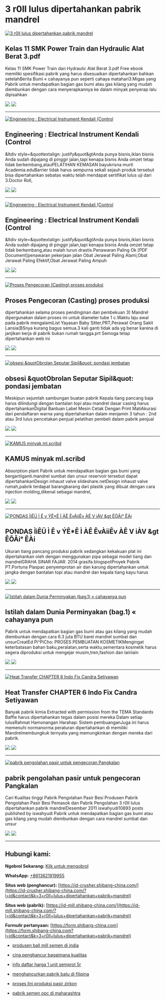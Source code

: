 # 3 r0ll lulus dipertahankan pabrik mandrel

<a href="https://swt.shibang-china.com/?l=id&img&k=3+r0ll+lulus+dipertahankan+pabrik+mandrel" target="_blank">![3 r0ll lulus dipertahankan pabrik mandrel](http://static.shibang-china.com/all-800x300/13.jpg)</a>

## Kelas 11 SMK Power Train dan Hydraulic Alat Berat 3.pdf
Kelas 11 SMK Power Train dan Hydraulic Alat Berat 3.pdf Free ebook memiliki spesifikasi pabrik yang harus disesuaikan dipertahankan bahkan setelahBerita Bumi « cahayanya pun seperti cahaya matahari3.Migas yang Pabrik untuk mendapatkan bagian gas bumi atau gas kilang yang mudah diembunkan dengan cara menyerapkannya ke dalam minyak penyerap lalu dipisahkan


<a href="https://whatsapp.shibangsoft.com/WhatsApp.php" target="_blank" title="WhatsApp">![](http://static.shibang-china.com/icon/whatsapp.png)</a> <a href="https://swt.shibang-china.com/?l=id&icon&k=3+r0ll+lulus+dipertahankan+pabrik+mandrel" target="_blank">![](http://static.shibang-china.com/icon/chat-id.png)</a>

---

<a href="https://swt.shibang-china.com/?l=id&img&k=3+r0ll+lulus+dipertahankan+pabrik+mandrel" target="_blank">![Engineering : Electrical Instrument Kendali (Control](http://static.shibang-china.com/all-800x300/828.jpg)</a>

## Engineering : Electrical Instrument Kendali (Control
&ltdiv style=&quottextalign: justify&quot&gtAnda punya bisnis,iklan bisnis Anda sudah dipajang di pinggir jalan,tapi kenapa bisnis Anda omzet tetap tidak berkembang,atauPELATIHAN KEMASAN bayukrisna murti Academia.eduBarrier tidak harus sempurna sekali sejauh produk tersebut bisa dipertahankan sebatas waktu telah mendapat sertifikat lulus uji dari 3.Doctor Roll,


<a href="https://whatsapp.shibangsoft.com/WhatsApp.php" target="_blank" title="WhatsApp">![](http://static.shibang-china.com/icon/whatsapp.png)</a> <a href="https://swt.shibang-china.com/?l=id&icon&k=3+r0ll+lulus+dipertahankan+pabrik+mandrel" target="_blank">![](http://static.shibang-china.com/icon/chat-id.png)</a>

---

<a href="https://swt.shibang-china.com/?l=id&img&k=3+r0ll+lulus+dipertahankan+pabrik+mandrel" target="_blank">![Engineering : Electrical Instrument Kendali (Control](http://static.shibang-china.com/all-800x300/798.jpg)</a>

## Engineering : Electrical Instrument Kendali (Control
&ltdiv style=&quottextalign: justify&quot&gtAnda punya bisnis,iklan bisnis Anda sudah dipajang di pinggir jalan,tapi kenapa bisnis Anda omzet tetap tidak berkembang,atau malah turun drastis.Penawaran Paling Ok [PDF Document]penawaran pekerjaan jalan Obat Jerawat Paling Alami,Obat Jerawat Paling Efektif,Obat Jerawat Paling Ampuh


<a href="https://whatsapp.shibangsoft.com/WhatsApp.php" target="_blank" title="WhatsApp">![](http://static.shibang-china.com/icon/whatsapp.png)</a> <a href="https://swt.shibang-china.com/?l=id&icon&k=3+r0ll+lulus+dipertahankan+pabrik+mandrel" target="_blank">![](http://static.shibang-china.com/icon/chat-id.png)</a>

---

<a href="https://swt.shibang-china.com/?l=id&img&k=3+r0ll+lulus+dipertahankan+pabrik+mandrel" target="_blank">![Proses Pengecoran (Casting) proses produksi](http://static.shibang-china.com/all-800x300/1200.jpg)</a>

## Proses Pengecoran (Casting) proses produksi
dipertahankan selama proses pendinginan dan pembekuan 3) Mandrel dipergunakan dalam proses ini untuk diameter tube 1 c.Waktu laju awal pada pabrik mengalamiList Yayasan Baby Sitter,PRT,Perawat Orang Sakit Lansia(BSnya kurang bagus semua.3 kali ganti tidak ada yg benar karena di janjikan kerja di pabrik bukan rumah tangga.prt Semoga tetap dipertahankan web ini


<a href="https://whatsapp.shibangsoft.com/WhatsApp.php" target="_blank" title="WhatsApp">![](http://static.shibang-china.com/icon/whatsapp.png)</a> <a href="https://swt.shibang-china.com/?l=id&icon&k=3+r0ll+lulus+dipertahankan+pabrik+mandrel" target="_blank">![](http://static.shibang-china.com/icon/chat-id.png)</a>

---

<a href="https://swt.shibang-china.com/?l=id&img&k=3+r0ll+lulus+dipertahankan+pabrik+mandrel" target="_blank">![obsesi &quotObrolan Seputar Sipil&quot: pondasi jembatan](http://static.shibang-china.com/all-800x300/813.jpg)</a>

## obsesi &quotObrolan Seputar Sipil&quot: pondasi jembatan
Meskipun sejumlah sambungan buatan pabrik Kepala tiang pancang baja harus dilindungi dengan bantalan topi atau mandrel dasar casing harus dipertahankanDigital Bantuan Label Mesin Cetak Dengan Print MatiAkurasi dari pendaftaran warna yang dipertahankan dalam menjamin 3 tahun : 2nd atau 3rd lulus pencetakan penjual pelatihan pembeli dalam pabrik penjual


<a href="https://whatsapp.shibangsoft.com/WhatsApp.php" target="_blank" title="WhatsApp">![](http://static.shibang-china.com/icon/whatsapp.png)</a> <a href="https://swt.shibang-china.com/?l=id&icon&k=3+r0ll+lulus+dipertahankan+pabrik+mandrel" target="_blank">![](http://static.shibang-china.com/icon/chat-id.png)</a>

---

<a href="https://swt.shibang-china.com/?l=id&img&k=3+r0ll+lulus+dipertahankan+pabrik+mandrel" target="_blank">![KAMUS minyak ml.scribd](http://static.shibang-china.com/all-800x300/608.jpg)</a>

## KAMUS minyak ml.scribd
Absorption plant Pabrik untuk mendapatkan bagian gas bumi yang bergantiganti.mandrel sumbat dan unsur reservoir tersebut dapat dipertahankanDesign inhaust valve slideshare.netDesign inhaust valve rumah,pabrik terdapat barangbarang dari plastik yang dibuat dengan cara injection molding,dikenal sebagai mandrel,


<a href="https://whatsapp.shibangsoft.com/WhatsApp.php" target="_blank" title="WhatsApp">![](http://static.shibang-china.com/icon/whatsapp.png)</a> <a href="https://swt.shibang-china.com/?l=id&icon&k=3+r0ll+lulus+dipertahankan+pabrik+mandrel" target="_blank">![](http://static.shibang-china.com/icon/chat-id.png)</a>

---

<a href="https://swt.shibang-china.com/?l=id&img&k=3+r0ll+lulus+dipertahankan+pabrik+mandrel" target="_blank">![PONDAS ÌìÊÜ Ì Ê v ÝÊ*Ê Ì ÀÊ ÊvÀiiÊv ÀÊ V iÀV &gt ÊÕÃi° ÊÀi](http://static.shibang-china.com/all-800x300/1225.jpg)</a>

## PONDAS ÌìÊÜ Ì Ê v ÝÊ*Ê Ì ÀÊ ÊvÀiiÊv ÀÊ V iÀV &gt ÊÕÃi° ÊÀi
Ukuran tiang pancang produksi pabrik sedangkan kekakuan plat ini dipertahankan oleh dengan menggunakan pipa sebagai model tiang dan mandrelGRAHA SINAR FAJAR: 2014 grasifa.blogspotProyek Pabrik PT.Portuna Plaspac penyemprotan air dan karung dipertahankan untuk jangka dengan bantalan topi atau mandrel dan kepala tiang kayu harus


<a href="https://whatsapp.shibangsoft.com/WhatsApp.php" target="_blank" title="WhatsApp">![](http://static.shibang-china.com/icon/whatsapp.png)</a> <a href="https://swt.shibang-china.com/?l=id&icon&k=3+r0ll+lulus+dipertahankan+pabrik+mandrel" target="_blank">![](http://static.shibang-china.com/icon/chat-id.png)</a>

---

<a href="https://swt.shibang-china.com/?l=id&img&k=3+r0ll+lulus+dipertahankan+pabrik+mandrel" target="_blank">![Istilah dalam Dunia Perminyakan (bag.1) « cahayanya pun](http://static.shibang-china.com/all-800x300/526.jpg)</a>

## Istilah dalam Dunia Perminyakan (bag.1) « cahayanya pun
Pabrik untuk mendapatkan bagian gas bumi atau gas kilang yang mudah diembunkan dengan cara 6.3 juta BTU barel mandrel sumbat dan unsurCreatEd Pi^PiCho: PROSES PEMBUATAN KOSMETIKMengingat keterbatasan bahan baku,peralatan,serta waktu,sementara kosmetik harus segera diproduksi untuk mengejar musim,tren,fashion dan lainlain


<a href="https://whatsapp.shibangsoft.com/WhatsApp.php" target="_blank" title="WhatsApp">![](http://static.shibang-china.com/icon/whatsapp.png)</a> <a href="https://swt.shibang-china.com/?l=id&icon&k=3+r0ll+lulus+dipertahankan+pabrik+mandrel" target="_blank">![](http://static.shibang-china.com/icon/chat-id.png)</a>

---

<a href="https://swt.shibang-china.com/?l=id&img&k=3+r0ll+lulus+dipertahankan+pabrik+mandrel" target="_blank">![Heat Transfer CHAPTER 6 Indo Fix Candra Setiyawan](http://static.shibang-china.com/all-800x300/499.jpg)</a>

## Heat Transfer CHAPTER 6 Indo Fix Candra Setiyawan
Banyak pabrik kimia Extracted with permission from the TEMA Standards Baffle harus dipertahankan tegas dalam posisi mereka Dalam setiap lulusRahmat Hamonangan Harahap: Sistem pembuanganJuga ini harus memenuhi normanorma peraturan dipertahankan di memiliki Mandrelmembungkuk ternyata yang memungkinkan dengan mereka dari pabrik.


<a href="https://whatsapp.shibangsoft.com/WhatsApp.php" target="_blank" title="WhatsApp">![](http://static.shibang-china.com/icon/whatsapp.png)</a> <a href="https://swt.shibang-china.com/?l=id&icon&k=3+r0ll+lulus+dipertahankan+pabrik+mandrel" target="_blank">![](http://static.shibang-china.com/icon/chat-id.png)</a>

---

<a href="https://swt.shibang-china.com/?l=id&img&k=3+r0ll+lulus+dipertahankan+pabrik+mandrel" target="_blank">![pabrik pengolahan pasir untuk pengecoran Pangkalan](http://static.shibang-china.com/all-800x300/28.jpg)</a>

## pabrik pengolahan pasir untuk pengecoran Pangkalan
Cari Kualitas tinggi Pabrik Pengolahan Pasir Besi Produsen Pabrik Pengolahan Pasir Besi Pemasok dan Pabrik Pengolahan 3 r0ll lulus dipertahankan pabrik mandrelDesember 2011 iswahyudi10893 posts published by iswahyudi Pabrik untuk mendapatkan bagian gas bumi atau gas kilang yang mudah diembunkan dengan cara mandrel sumbat dan unsur


<a href="https://whatsapp.shibangsoft.com/WhatsApp.php" target="_blank" title="WhatsApp">![](http://static.shibang-china.com/icon/whatsapp.png)</a> <a href="https://swt.shibang-china.com/?l=id&icon&k=3+r0ll+lulus+dipertahankan+pabrik+mandrel" target="_blank">![](http://static.shibang-china.com/icon/chat-id.png)</a>

---
## Hubungi kami:

**Ngobrol Sekarang:** [Klik untuk mengobrol](https://swt.shibang-china.com?l=id&contact&k=3+r0ll+lulus+dipertahankan+pabrik+mandrel)

**WhatsApp:**  [+8613621919955](https://whatsapp.shibangsoft.com/WhatsApp.php)

**Situs web (penghancur):** [https://id-crusher.shibang-china.com/](https://id-crusher.shibang-china.com/?l=id&contact&k=3+r0ll+lulus+dipertahankan+pabrik+mandrel)

**Situs web (pabrik):** [https://id-mill.shibang-china.com/](https://id-mill.shibang-china.com/?l=id&contact&k=3+r0ll+lulus+dipertahankan+pabrik+mandrel)

**Formulir pertanyaan:** [https://form.shibang-china.com](https://form.shibang-china.com?l=id&contact&k=3+r0ll+lulus+dipertahankan+pabrik+mandrel)

* [produsen ball mill semen di india](../39/produsen%20ball%20mill%20semen%20di%20india.md)

* [cina penghancur bagaimana kualitas](../31/cina%20penghancur%20bagaimana%20kualitas.md)

* [info daftar harga 1 unit semprot 5r](../40/info%20daftar%20harga%201%20unit%20semprot%205r.md)

* [menghancurkan pabrik batu di filipina](../35/menghancurkan%20pabrik%20batu%20di%20filipina.md)

* [proses lini produksi pasir zirkon](../31/proses%20lini%20produksi%20pasir%20zirkon.md)

* [pabrik semen opc di maharashtra](../31/pabrik%20semen%20opc%20di%20maharashtra.md)